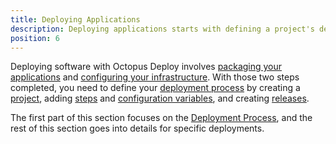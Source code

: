 ```yaml
---
title: Deploying Applications
description: Deploying applications starts with defining a project's deployment process, which is the set of instructions that will be run repeatably each time the project is deployed.
position: 6
---
```


Deploying software with Octopus Deploy involves [packaging your applications](/docs/packaging-applications/index.md) and [configuring your infrastructure](/docs/infrastructure/index.md). With those two steps completed, you need to define your [deployment process](/docs/deployment-process/index.md) by creating a [project](/docs/deployment-process/projects/index.md), adding  [steps](/docs/deployment-process/steps/index.md) and [configuration variables](/docs/deployment-process/variables/index.md), and creating [releases](/docs/deployment-process/releases/index.md).

The first part of this section focuses on the [Deployment Process](/docs/deployment-process/index.md), and the rest of this section goes into details for specific deployments.

